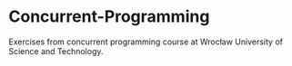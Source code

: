 # Concurrent-Programming
Exercises from concurrent programming course at Wrocław University of Science and Technology.
